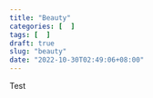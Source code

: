 ```yaml
---
title: "Beauty"
categories: [  ]
tags: [  ]
draft: true
slug: "beauty"
date: "2022-10-30T02:49:06+08:00"
---
```


Test
